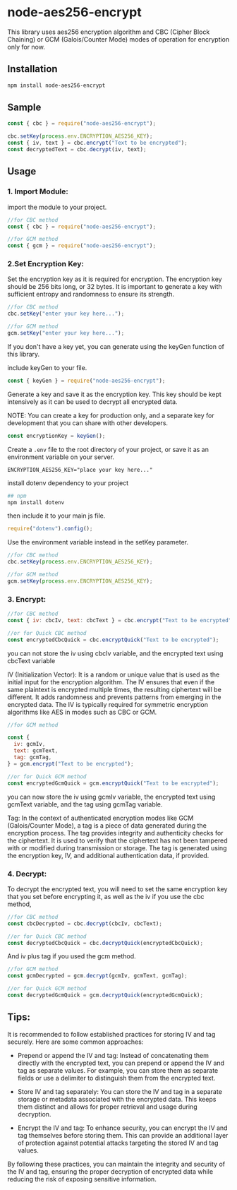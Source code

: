 # node-aes256-encrypt

This library uses aes256 encryption algorithm and CBC (Cipher Block Chaining) or GCM (Galois/Counter Mode) modes of operation for encryption only for now.

## Installation

```sh
npm install node-aes256-encrypt
```

## Sample

```js
const { cbc } = require("node-aes256-encrypt");

cbc.setKey(process.env.ENCRYPTION_AES256_KEY);
const { iv, text } = cbc.encrypt("Text to be encrypted");
const decryptedText = cbc.decrypt(iv, text);
```

## Usage

### 1. Import Module:

import the module to your project.

```js
//for CBC method
const { cbc } = require("node-aes256-encrypt");
```

```js
//for GCM method
const { gcm } = require("node-aes256-encrypt");
```

### 2.Set Encryption Key:

Set the encryption key as it is required for encryption. The encryption key should be 256 bits long, or 32 bytes. It is important to generate a key with sufficient entropy and randomness to ensure its strength.

```js
//for CBC method
cbc.setKey("enter your key here...");
```

```js
//for GCM method
gcm.setKey("enter your key here...");
```

If you don't have a key yet, you can generate using the keyGen function of this library.

include keyGen to your file.

```js
const { keyGen } = require("node-aes256-encrypt");
```

Generate a key and save it as the encryption key. This key should be kept intensively as it can be used to decrypt all encrypted data.

NOTE: You can create a key for production only, and a separate key for development that you can share with other developers.

```js
const encryptionKey = keyGen();
```

Create a `.env` file to the root directory of your project, or save it as an environment variable on your server.

```env
ENCRYPTION_AES256_KEY="place your key here..."
```

install dotenv dependency to your project

```sh
## npm
npm install dotenv
```

then include it to your main js file.

```js
require("dotenv").config();
```

Use the environment variable instead in the setKey parameter.

```js
//for CBC method
cbc.setKey(process.env.ENCRYPTION_AES256_KEY);
```

```js
//for GCM method
gcm.setKey(process.env.ENCRYPTION_AES256_KEY);
```

### 3. Encrypt:

```js
//for CBC method
const { iv: cbcIv, text: cbcText } = cbc.encrypt("Text to be encrypted");
```

```js
//or for Quick CBC method
const encryptedCbcQuick = cbc.encryptQuick("Text to be encrypted");
```

you can not store the iv using cbcIv variable, and the encrypted text using cbcText variable

IV (Initialization Vector): It is a random or unique value that is used as the initial input for the encryption algorithm. The IV ensures that even if the same plaintext is encrypted multiple times, the resulting ciphertext will be different. It adds randomness and prevents patterns from emerging in the encrypted data. The IV is typically required for symmetric encryption algorithms like AES in modes such as CBC or GCM.

```js
//for GCM method

const {
  iv: gcmIv,
  text: gcmText,
  tag: gcmTag,
} = gcm.encrypt("Text to be encrypted");
```

```js
//or for Quick GCM method
const encryptedGcmQuick = gcm.encryptQuick("Text to be encrypted");
```

you can now store the iv using gcmIv variable, the encrypted text using gcmText variable, and the tag using gcmTag variable.

Tag: In the context of authenticated encryption modes like GCM (Galois/Counter Mode), a tag is a piece of data generated during the encryption process. The tag provides integrity and authenticity checks for the ciphertext. It is used to verify that the ciphertext has not been tampered with or modified during transmission or storage. The tag is generated using the encryption key, IV, and additional authentication data, if provided.

### 4. Decrypt:

To decrypt the encrypted text, you will need to set the same encryption key that you set before encrypting it, as well as the iv if you use the cbc method,

```js
//for CBC method
const cbcDecrypted = cbc.decrypt(cbcIv, cbcText);
```

```js
//or for Quick CBC method
const decryptedCbcQuick = cbc.decryptQuick(encryptedCbcQuick);
```

And iv plus tag if you used the gcm method.

```js
//for GCM method
const gcmDecrypted = gcm.decrypt(gcmIv, gcmText, gcmTag);
```

```js
//or for Quick GCM method
const decryptedGcmQuick = gcm.decryptQuick(encryptedGcmQuick);
```

## Tips:

It is recommended to follow established practices for storing IV and tag securely. Here are some common approaches:

- Prepend or append the IV and tag: Instead of concatenating them directly with the encrypted text, you can prepend or append the IV and tag as separate values. For example, you can store them as separate fields or use a delimiter to distinguish them from the encrypted text.

- Store IV and tag separately: You can store the IV and tag in a separate storage or metadata associated with the encrypted data. This keeps them distinct and allows for proper retrieval and usage during decryption.

- Encrypt the IV and tag: To enhance security, you can encrypt the IV and tag themselves before storing them. This can provide an additional layer of protection against potential attacks targeting the stored IV and tag values.

By following these practices, you can maintain the integrity and security of the IV and tag, ensuring the proper decryption of encrypted data while reducing the risk of exposing sensitive information.
